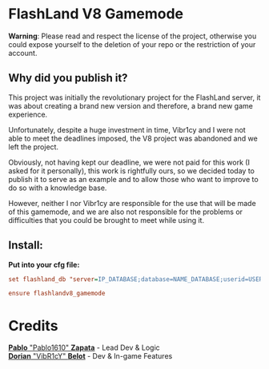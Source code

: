# FlashLand V8 Gamemode

**Warning**: Please read and respect the license of the project, otherwise you could expose yourself to the deletion of your repo or the restriction of your account.

## Why did you publish it?

This project was initially the revolutionary project for the FlashLand server, it was about creating a brand new version
and therefore, a brand new game experience.

Unfortunately, despite a huge investment in time, Vibr1cy and I were not able to meet the deadlines imposed, the V8
project was abandoned and we left the project.

Obviously, not having kept our deadline, we were not paid for this work (I asked for it personally), this work is
rightfully ours, so we decided today to publish it to serve as an example and to allow those who want to improve to do
so with a knowledge base.

However, neither I nor Vibr1cy are responsible for the use that will be made of this gamemode, and we are also not
responsible for the problems or difficulties that you could be brought to meet while using it.

## Install:

**Put into your cfg file:**
```cfg
set flashland_db "server=IP_DATABASE;database=NAME_DATABASE;userid=USER_DATABASE;password=PASSWORD_DATABASE"

ensure flashlandv8_gamemode
```

# Credits

[**Pablo** "Pablo1610" **Zapata**](https://github.com/PABLO-1610) - Lead Dev & Logic<br>
[**Dorian** "VibR1cY" **Belot**](https://github.com/VibR1cY) - Dev & In-game Features
